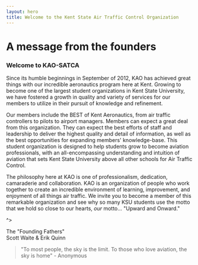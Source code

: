 ```yaml
---
layout: hero
title: Welcome to the Kent State Air Traffic Control Organization
---
```

# A message from the founders 

### Welcome to KAO-SATCA

Since its humble beginnings in September of 2012, KAO has achieved great things with our incredible aeronautics program here at Kent. Growing to become one of the largest student organizations in Kent State University, we have fostered a growth in quality and variety of services for our members to utilize in their pursuit of knowledge and refinement.

Our members include the BEST of Kent Aeronautics, from air traffic controllers to pilots to airport managers. Members can expect a great deal from this organization. They can expect the best efforts of staff and leadership to deliver the highest quality and detail of information, as well as the best opportunities for expanding members' knowledge-base. This student organization is designed to help students grow to become aviation professionals, with an all-encompassing understanding and intuition of aviation that sets Kent State University above all other schools for Air Traffic Control.

The philosophy here at KAO is one of professionalism, dedication, camaraderie and collaboration. KAO is an organization of people who work together to create an incredible environment of learning, improvement, and enjoyment of all things air traffic. We invite you to become a member of this remarkable organization and see why so many KSU students use the motto that we hold so close to our hearts, _our_ motto... "Upward and Onward."

^>

The "Founding Fathers"  
Scott Waite & Erik Quinn

> "To most people, the sky is the limit. To those who love aviation, the sky is home" - Anonymous
